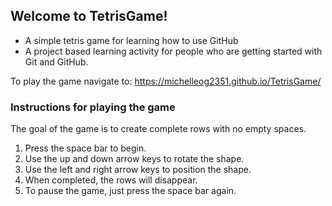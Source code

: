 ## Welcome to TetrisGame!

- A simple tetris game for learning how to use GitHub
- A project based learning activity for people who are getting started with Git and GitHub.

To play the game navigate to: https://michelleog2351.github.io/TetrisGame/

### Instructions for playing the game

The goal of the game is to create complete rows with no empty spaces.
1. Press the space bar to begin.
2. Use the up and down arrow keys to rotate the shape.
3. Use the left and right arrow keys to position the shape.
4. When completed, the rows will disappear.
5. To pause the game, just press the space bar again.
